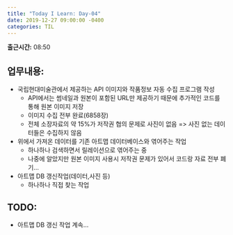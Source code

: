 ```yaml
---
title: "Today I Learn: Day-04"
date: 2019-12-27 09:00:00 -0400
categories: TIL
---
```

**출근시간:** 08:50<br>

**업무내용:**
---
+ 국립현대미술관에서 제공하는 API 이미지와 작품정보 자동 수집 프로그램 작성
  + API에서는 썸네일과 원본이 포함된 URL만 제공하기 때문에 추가적인 코드를 통해 원본 이미지 저장
  + 이미지 수집 전부 완료(6858장)
  + 전체 소장자료의 약 15%가 저작권 협의 문제로 사진이 없음 => 사진 없는 데이터들은 수집하지 않음
+ 위에서 가져온 데이터를 기존 아트맵 데이터베이스와 엮어주는 작업
  + 하나하나 검색하면서 릴레이션으로 엮어주는 중
  + 나중에 알았지만 원본 이미지 사용시 저작권 문제가 있어서 코드랑 자료 전부 폐기...
+ 아트맵 DB 갱신작업(데이터,사진 등)
  + 하나하나 직접 찾는 작업
  
**TODO:**
---
+ 아트맵 DB 갱신 작업 계속...
